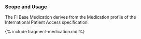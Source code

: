 ### Scope and Usage

The FI Base Medication derives from the Medication profile of the International Patient Access
specification.

{% include fragment-medication.md %}